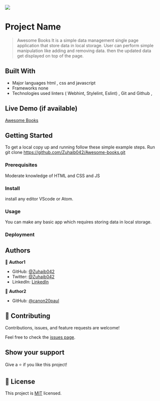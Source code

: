 ![](https://img.shields.io/badge/Microverse-blueviolet)

# Project Name

> Awesome Books
> It is a simple data management single page application that store data in local storage. User can perform simple manipulation like adding and removing data. then the updated data get displayed on top of the page.

## Built With

- Major languages
  html , css and javascript
- Frameworks
  none
- Technologies used
  linters ( Webhint, Stylelint, Eslint) ,
  Git and Github ,

## Live Demo (if available)

[Awesome Books](https://livedemo.com)

## Getting Started

To get a local copy up and running follow these simple example steps.
Run
git clone https://github.com/Zuhaib042/Awesome-books.git

### Prerequisites

Moderate knowledge of HTML and CSS and JS

### Install

install any editor VScode or Atom.

### Usage

You can make any basic app which requires storing data in local storage.

### Deployment

## Authors

👤 **Author1**

- GitHub: [@Zuhaib042](https://github.com/Zuhaib042)
- Twitter: [@Zuhaib042](https://twitter.com/Zuhaib042)
- LinkedIn: [LinkedIn](https://linkedin.com/in/linkedinhandle)

👤 **Author2**

- GitHub: [@canon20paul](https://github.com/canon20paul)

## 🤝 Contributing

Contributions, issues, and feature requests are welcome!

Feel free to check the [issues page](../../issues/).

## Show your support

Give a ⭐️ if you like this project!

## 📝 License

This project is [MIT](./LICENSE) licensed.
